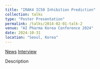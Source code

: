 ```yaml
---
title: "IRAK4 IC50 Inhibition Prediction"
collection: talks
type: "Poster Presentation"
permalink: /talks/2014-02-01-talk-2
venue: "AI Pharma Korea Conference 2024"
date: 2024-10-31
location: "Seoul, Korea"
---
```


[News](https://www.joongang.co.kr/article/25290097)
[Interview](https://www.handong.edu/handongin/106/sub01.html)

Description